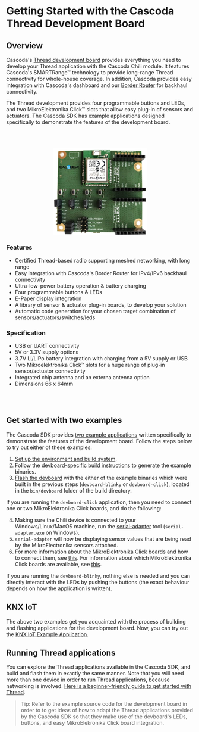 # Getting Started with the Cascoda Thread Development Board

## Overview
Cascoda's [Thread development board](https://www.cascoda.com/products/thread-development-kit/) provides everything you need to develop your Thread application with the Cascoda Chili module. It features Cascoda's SMARTRange™ technology to provide long-range Thread connectivity for whole-house coverage. In addition, Cascoda provides easy integration with Cascoda's dashboard and our [Border Router](https://www.cascoda.com/products/border-router/) for backhaul connectivity. 

The Thread development provides four programmable buttons and LEDs, and two MikroElektronika Click™ slots that allow easy plug-in of sensors and actuators. The Cascoda SDK has example applications designed specifically to demonstrate the features of the development board.

<br><br>

<p align="center"><img src="imgs/devboard.jpg" width="50%" align="center"></p>

### Features
- Certified Thread-based radio supporting meshed networking, with long range
- Easy integration with Cascoda's Border Router for IPv4/IPv6 backhaul connectivity
- Ultra-low-power battery operation & battery charging
- Four programmable buttons & LEDs
- E-Paper display integration
- A library of sensor & actuator plug-in boards, to develop your solution
- Automatic code generation for your chosen target combination of sensors/actuators/switches/leds

### Specification
- USB or UART connectivity
- 5V or 3.3V supply options
- 3.7V Li/LiPo battery integration with charging from a 5V supply or USB
- Two Mikroelektronika Click™ slots for a huge range of plug-in sensor/actuator connectivity
- Integrated chip antenna and an externa antenna option
- Dimensions 66 x 64mm

<br><br>

## Get started with two examples
The Cascoda SDK provides [two example applications](../../baremetal/cascoda-bm-devboard/README.md) written specifically to demonstrate the features of the development board. Follow the steps below to try out either of these examples:

1. [Set up the environment and build system](../reference/full-reference.md#building).
2. Follow the [devboard-specific build instructions](../../baremetal/cascoda-bm-devboard/README.md#building-instructions) to generate the example binaries.
3. [Flash the devboard](../guides/flashing.md) with the either of the example binaries which were built in the previous steps (`devboard-blinky` or `devboard-click`), located in the `bin/devboard` folder of the build directory.

If you are running the `devboard-click` application, then you need to connect one or two MikroElektronika Click boards, and do the following:

4. Making sure the Chili device is connected to your Windows/Linux/MacOS machine, run the [serial-adapter](../../posix/app/serial-adapter/README.md) tool (`serial-adapter.exe` on Windows).
5. `serial-adapter` will now be displaying sensor values that are being read by the MikroElectronika sensors attached.
6. For more information about the MikroElektronika Click boards and how to connect them, see [this](../../baremetal/app/mikrosdk-bm/README.md). For information about which MikroElektronika Click boards are available, see [this](../../baremetal/mikrosdk-click/README.md).

If you are running the `devboard-blinky`, nothing else is needed and you can directly interact with the LEDs by pushing the buttons (the exact behaviour depends on how the application is written).

## KNX IoT
The above two examples get you acquainted with the process of building and flashing applications for the development board. Now, you can try out the [KNX IoT Example Application](../../knx-iot/example/README.md).

## Running Thread applications
You can explore the Thread applications available in the Cascoda SDK, and build and flash them in exactly the same manner. Note that you will need more than one device in order to run Thread applications, because networking is involved. [Here is a beginner-friendly guide to get started with Thread](howto-thread.md).

>Tip: Refer to the example source code for the development board in order to to get ideas of how to adapt the Thread applications provided by the Cascoda SDK so that they make use of the devboard's LEDs, buttons, and easy MikroElekronika Click board integration. 